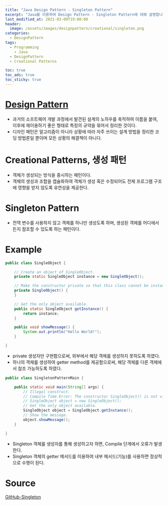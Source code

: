 ```yaml
---
title: "Java Design Pattern - Singleton Pattern"
excerpt: "Java를 이용하여 Design Pattern - Singleton Pattern에 대해 설명합니다."
last_modified_at: 2021-03-09T19:00:00
header:
  image: /assets/images/designpattern/creational/singleton.png
categories:
  - DesignPattern
tags:
  - Programming
	- Java
  - DesignPattern
  - Creational Patterns

toc: true
toc_ads: true
toc_sticky: true
---
```

# [Design Pattern](../designpattern)
- 과거의 소프트웨어 개발 과정에서 발견된 설계의 노하우를 축적하여 이름을 붙여, 이후에 재이용하기 좋은 형태로 특정의 규약을 묶어서 정리한 것이다.
- 디자인 패턴은 알고리즘이 아니라 상황에 따라 자주 쓰이는 설계 방법을 정리한 코딩 방법론일 뿐이며 모든 상황의 해결책이 아니다.

# Creational Patterns, 생성 패턴
- 객체가 생성되는 방식을 중시하는 패턴이다.
- 객체의 생성과 조합을 캡슐화하여 객체가 생성 혹은 수정되어도 전체 프로그램 구조에 영향을 받지 않도록 유연성을 제공한다.

# Singleton Pattern
- 전역 변수를 사용하지 않고 객체를 하나만 생성도록 하며, 생성된 객체를 어디에서든지 참조할 수 있도록 하는 패턴이다.

# Example
```java
public class SingleObject {

	// Create an object of SingleObject.
	private static SingleObject instance = new SingleObject();

	// Make the constructor private so that this class cannot be instantiated.
	private SingleObject() {
	}

	// Get the only object available.
	public static SingleObject getInstance() {
		return instance;
	}

	public void showMessage() {
		System.out.println("Hello World!");
	}

}
```

- private 생성자만 구현함으로써, 외부에서 해당 객체를 생성하지 못하도록 하였다.
- 하나의 객체를 생성하여 getter method를 제공함으로써, 해당 객체를 다른 객체에서 참조 가능하도록 하였다.

```java
public class SingletonPatternMain {

	public static void main(String[] args) {
		// Illegal construct.
		// Compile Time Error: The constructor SingleObject() is not visible.
		// SingleObject object = new SingleObject();
		// Get the only object available.
		SingleObject object = SingleObject.getInstance();
		// Show the message.
		object.showMessage();
	}

}
```

- Singleton 객체를 생성자를 통해 생성하고자 하면, Compile 단계에서 오류가 발생한다.
- Singleton 객체의 getter 메서드를 이용하여 내부 메서드(기능)를 사용하면 정상적으로 수행이 된다.

# Source
[GitHub-Singleton](https://github.com/GracefulSoul/Sample/tree/master/src/main/java/gracefulsoul/designpattern/creational/singleton)